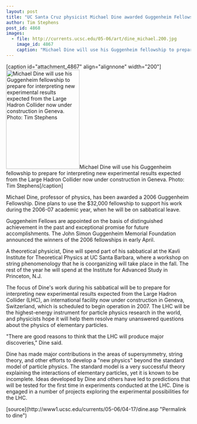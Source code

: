 ```yaml
---
layout: post
title: "UC Santa Cruz physicist Michael Dine awarded Guggenheim Fellowship"
author: Tim Stephens
post_id: 4868
images:
  - file: http://currents.ucsc.edu/05-06/art/dine_michael.200.jpg
    image_id: 4867
    caption: "Michael Dine will use his Guggenheim fellowship to prepare for interpreting new experimental results expected from the Large Hadron Collider now under construction in Geneva. Photo: Tim Stephens"
---
```


[caption id="attachment_4867" align="alignnone" width="200"]<a href="http://localhost/mysite/wp-content/uploads/2006/04/dine_michael.200.jpg"><img class="size-full wp-image-4867" src="http://localhost/mysite/wp-content/uploads/2006/04/dine_michael.200.jpg" alt="Michael Dine will use his Guggenheim fellowship to prepare for interpreting new experimental results expected from the Large Hadron Collider now under construction in Geneva. Photo: Tim Stephens" width="200" height="270" /></a>Michael Dine will use his Guggenheim fellowship to prepare for interpreting new experimental results expected from the Large Hadron Collider now under construction in Geneva. Photo: Tim Stephens[/caption]
<a name="content" id="content"></a>
<p>
  Michael Dine, professor of physics, has been awarded a 2006 Guggenheim Fellowship. Dine plans to use the $32,000 fellowship to support his work during the 2006-07 academic year, when he will be on sabbatical leave.
</p>
<p>
  Guggenheim Fellows are appointed on the basis of distinguished achievement in the past and exceptional promise for future accomplishments. The John Simon Guggenheim Memorial Foundation announced the winners of the 2006 fellowships in early April.
</p>
<p>
  A theoretical physicist, Dine will spend part of his sabbatical at the Kavli Institute for Theoretical Physics at UC Santa Barbara, where a workshop on string phenomenology that he is coorganizing will take place in the fall. The rest of the year he will spend at the Institute for Advanced Study in Princeton, N.J.
</p>
<p>
  The focus of Dine's work during his sabbatical will be to prepare for interpreting new experimental results expected from the Large Hadron Collider (LHC), an international facility now under construction in Geneva, Switzerland, which is scheduled to begin operation in 2007. The LHC will be the highest-energy instrument for particle physics research in the world, and physicists hope it will help them resolve many unanswered questions about the physics of elementary particles.
</p>
<p>
  "There are good reasons to think that the LHC will produce major discoveries," Dine said.
</p>
<p>
  Dine has made major contributions in the areas of supersymmetry, string theory, and other efforts to develop a "new physics" beyond the standard model of particle physics. The standard model is a very successful theory explaining the interactions of elementary particles, yet it is known to be incomplete. Ideas developed by Dine and others have led to predictions that will be tested for the first time in experiments conducted at the LHC. Dine is engaged in a number of projects exploring the experimental possibilities for the LHC.
</p>
[source](http://www1.ucsc.edu/currents/05-06/04-17/dine.asp "Permalink to dine")
